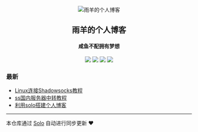 <p align="center"><img alt="雨羊的个人博客" src="https://static.b3log.org/images/brand/solo-32.png"></p><h2 align="center">
雨羊的个人博客
</h2>

<h4 align="center">咸鱼不配拥有梦想</h4>
<p align="center"><a title="雨羊的个人博客" target="_blank" href="https://github.com/yanglongqi/solo-blog"><img src="https://img.shields.io/github/last-commit/yanglongqi/solo-blog.svg?style=flat-square&color=FF9900"></a>
<a title="GitHub repo size in bytes" target="_blank" href="https://github.com/yanglongqi/solo-blog"><img src="https://img.shields.io/github/repo-size/yanglongqi/solo-blog.svg?style=flat-square"></a>
<a title="Solo Version" target="_blank" href="https://github.com/b3log/solo/releases"><img src="https://img.shields.io/badge/solo-3.6.7-f1e05a.svg?style=flat-square&color=blueviolet"></a>
<a title="Hits" target="_blank" href="https://github.com/b3log/hits"><img src="https://hits.b3log.org/yanglongqi/solo-blog.svg"></a></p>

### 最新

* [Linux连接Shadowsocks教程](https://www.rainsheep.top/articles/2019/11/27/1574834487620.html)
* [ ss国内服务器中转教程](https://www.rainsheep.top/articles/2019/11/27/1574832516527.html)
* [利用solo搭建个人博客](https://www.rainsheep.top/articles/2019/11/26/1574768448759.html)



---

本仓库通过 [Solo](https://github.com/b3log/solo) 自动进行同步更新 ❤️ 